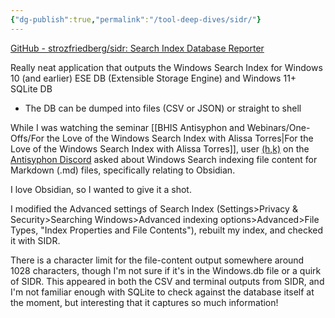 ```yaml
---
{"dg-publish":true,"permalink":"/tool-deep-dives/sidr/"}
---
```


[GitHub - strozfriedberg/sidr: Search Index Database Reporter](https://github.com/strozfriedberg/sidr)

Really neat application that outputs the Windows Search Index for Windows 10 (and earlier) ESE DB (Extensible Storage Engine) and Windows 11+ SQLite DB

- The DB can be dumped into files (CSV or JSON) or straight to shell

While I was watching the seminar [[BHIS Antisyphon and Webinars/One-Offs/For the Love of the Windows Search Index with Alissa Torres\|For the Love of the Windows Search Index with Alissa Torres]], user [(h,k)](https://kroothy.com/) on the [Antisyphon Discord](https://discord.gg/antisyphon) asked about Windows Search indexing file content for Markdown (.md) files, specifically relating to Obsidian.

I love Obsidian, so I wanted to give it a shot.

I modified the Advanced settings of Search Index (Settings>Privacy & Security>Searching Windows>Advanced indexing options>Advanced>File Types, "Index Properties and File Contents"), rebuilt my index, and checked it with SIDR.

There is a character limit for the file-content output somewhere around 1028 characters, though I'm not sure if it's in the Windows.db file or a quirk of SIDR. This appeared in both the CSV and terminal outputs from SIDR, and I'm not familiar enough with SQLite to check against the database itself at the moment, but interesting that it captures so much information!
